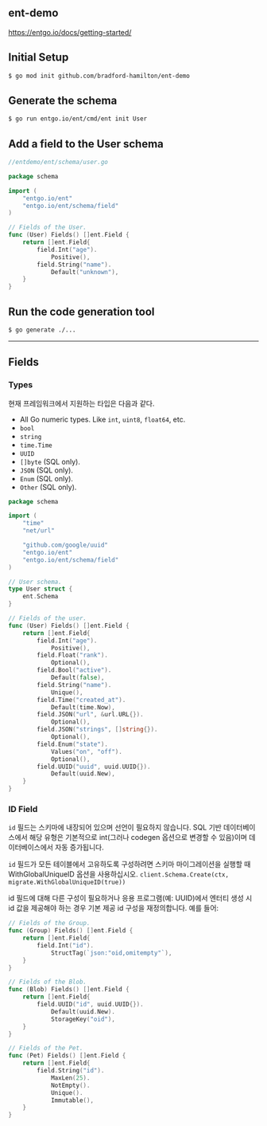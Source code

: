 ent-demo
---
https://entgo.io/docs/getting-started/

## Initial Setup
```bash
$ go mod init github.com/bradford-hamilton/ent-demo
```

## Generate the schema
```bash
$ go run entgo.io/ent/cmd/ent init User
```

## Add a field to the User schema
```go
//entdemo/ent/schema/user.go

package schema

import (
    "entgo.io/ent"
    "entgo.io/ent/schema/field"
)

// Fields of the User.
func (User) Fields() []ent.Field {
    return []ent.Field{
        field.Int("age").
            Positive(),
        field.String("name").
            Default("unknown"),
    }
}
```

## Run the code generation tool
```bash
$ go generate ./...
```
---
## Fields
### Types
현재 프레임워크에서 지원하는 타입은 다음과 같다.
- All Go numeric types. Like `int`, `uint8`, `float64`, etc.
- `bool`
- `string`
- `time.Time`
- `UUID`
- `[]byte` (SQL only).
- `JSON` (SQL only).
- `Enum` (SQL only).
- `Other` (SQL only).
```go
package schema

import (
    "time"
    "net/url"

    "github.com/google/uuid"
    "entgo.io/ent"
    "entgo.io/ent/schema/field"
)

// User schema.
type User struct {
    ent.Schema
}

// Fields of the user.
func (User) Fields() []ent.Field {
    return []ent.Field{
        field.Int("age").
            Positive(),
        field.Float("rank").
            Optional(),
        field.Bool("active").
            Default(false),
        field.String("name").
            Unique(),
        field.Time("created_at").
            Default(time.Now),
        field.JSON("url", &url.URL{}).
            Optional(),
        field.JSON("strings", []string{}).
            Optional(),
        field.Enum("state").
            Values("on", "off").
            Optional(),
        field.UUID("uuid", uuid.UUID{}).
            Default(uuid.New),
    }
}
```

### ID Field
`id` 필드는 스키마에 내장되어 있으며 선언이 필요하지 않습니다. SQL 기반 데이터베이스에서 해당 유형은 기본적으로 int(그러나 codegen 옵션으로 변경할 수 있음)이며 데이터베이스에서 자동 증가됩니다.

`id` 필드가 모든 테이블에서 고유하도록 구성하려면 스키마 마이그레이션을 실행할 때 WithGlobalUniqueID 옵션을 사용하십시오.
`client.Schema.Create(ctx, migrate.WithGlobalUniqueID(true))`

id 필드에 대해 다른 구성이 필요하거나 응용 프로그램(예: UUID)에서 엔터티 생성 시 id 값을 제공해야 하는 경우 기본 제공 id 구성을 재정의합니다. 예를 들어:
```go
// Fields of the Group.
func (Group) Fields() []ent.Field {
    return []ent.Field{
        field.Int("id").
            StructTag(`json:"oid,omitempty"`),
    }
}

// Fields of the Blob.
func (Blob) Fields() []ent.Field {
    return []ent.Field{
        field.UUID("id", uuid.UUID{}).
            Default(uuid.New).
            StorageKey("oid"),
    }
}

// Fields of the Pet.
func (Pet) Fields() []ent.Field {
    return []ent.Field{
        field.String("id").
            MaxLen(25).
            NotEmpty().
            Unique().
            Immutable(),
    }
}
```